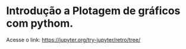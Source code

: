# Introdução a Plotagem de gráficos com pythom.

Acesse o link: https://jupyter.org/try-jupyter/retro/tree/
